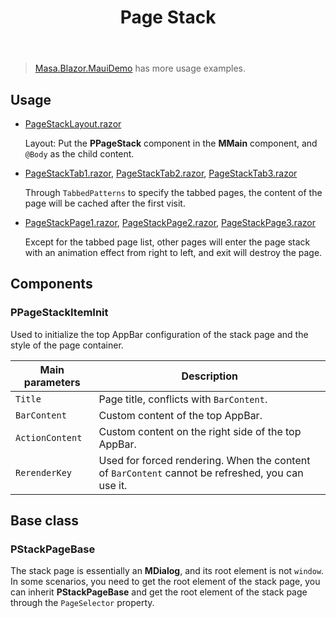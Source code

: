 ﻿---
title: Page Stack
desc: "**PPageStack** component provides a container similar to a page stack, mainly for mobile."
related:
  - /blazor/components/page-tabs
  - /blazor/components/application
  - /blazor/components/bottom-navigation
---

> [Masa.Blazor.MauiDemo](https://github.com/masastack/Masa.Blazor.MauiDemo) has more usage examples.

## Usage

- [PageStackLayout.razor](https://github.com/masastack/MASA.Blazor/blob/main/docs/Masa.Blazor.Docs/Shared/PageStackLayout.razor)

  Layout: Put the **PPageStack** component in the **MMain** component, and `@Body` as the child content.

- [PageStackTab1.razor](https://github.com/masastack/MASA.Blazor/blob/main/docs/Masa.Blazor.Docs/Pages/PageStackTab1.razor), [PageStackTab2.razor](https://github.com/masastack/MASA.Blazor/blob/main/docs/Masa.Blazor.Docs/Pages/PageStackTab2.razor), [PageStackTab3.razor](https://github.com/masastack/MASA.Blazor/blob/main/docs/Masa.Blazor.Docs/Pages/PageStackTab3.razor)

  Through `TabbedPatterns` to specify the tabbed pages, the content of the page will be cached after the first visit.

- [PageStackPage1.razor](https://github.com/masastack/MASA.Blazor/blob/main/docs/Masa.Blazor.Docs/Pages/PageStackPage1.razor), [PageStackPage2.razor](https://github.com/masastack/MASA.Blazor/blob/main/docs/Masa.Blazor.Docs/Pages/PageStackPage2.razor), [PageStackPage3.razor](https://github.com/masastack/MASA.Blazor/blob/main/docs/Masa.Blazor.Docs/Pages/PageStackPage3.razor)

  Except for the tabbed page list, other pages will enter the page stack with an animation effect from right to left, and exit will destroy the page.


<masa-example file="Examples.labs.page_stack.Usage" no-actions="true"></masa-example>

## Components

### PPageStackItemInit

Used to initialize the top AppBar configuration of the stack page and the style of the page container.

| Main parameters | Description |
|-----------------|-------------|
| `Title`         | Page title, conflicts with `BarContent`. |
| `BarContent`    | Custom content of the top AppBar. |
| `ActionContent` | Custom content on the right side of the top AppBar. |
| `RerenderKey`   | Used for forced rendering. When the content of `BarContent` cannot be refreshed, you can use it. |

## Base class

### PStackPageBase

The stack page is essentially an **MDialog**, and its root element is not `window`. In some scenarios, you need to get the root element of the stack page, you can inherit **PStackPageBase** and get the root element of the stack page through the `PageSelector` property.
